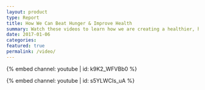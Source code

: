 ```yaml
---
layout: product
type: Report
title: How We Can Beat Hunger & Improve Health
summary: Watch these videos to learn how we are creating a healthier, hunger-free Texas.
date: 2017-01-06
categories:
featured: true
permalink: /video/
---
```

{% embed channel: youtube | id: k9K2_WFVBb0 %}

{% embed channel: youtube | id: s5YLWCIs_uA %}
